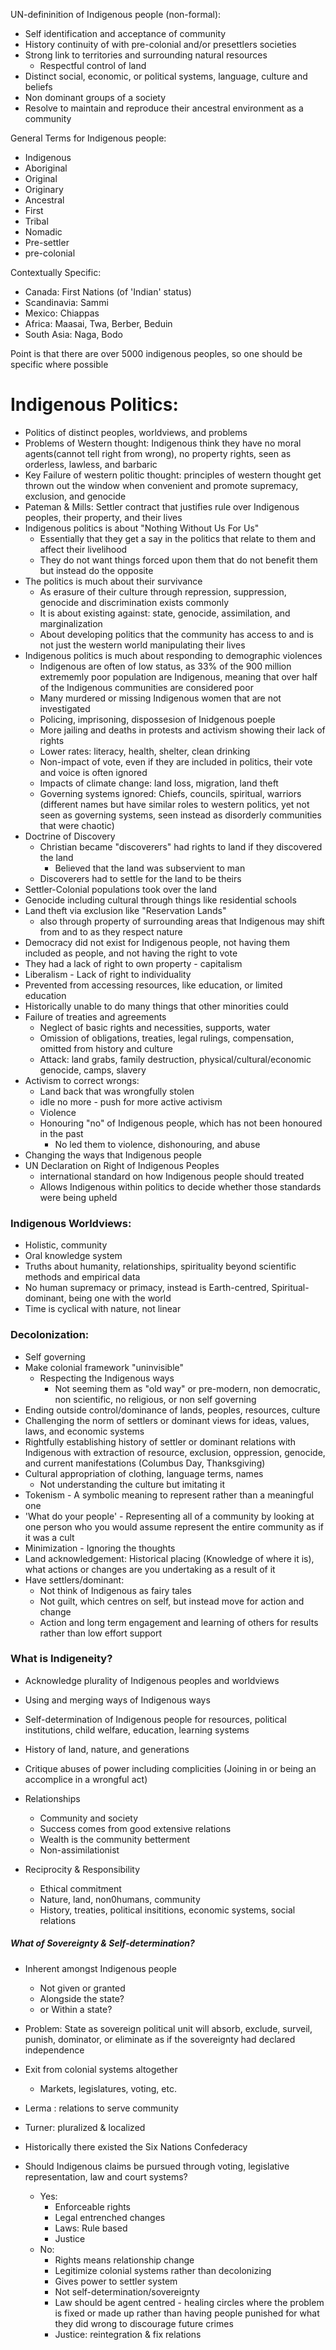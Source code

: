 UN-defininition of Indigenous people (non-formal):
- Self identification and acceptance of community
- History continuity of with pre-colonial and/or presettlers societies
- Strong link to territories and surrounding natural resources
	- Respectful control of land
- Distinct social, economic, or political systems, language, culture and beliefs
- Non dominant groups of a society
- Resolve to maintain and reproduce their ancestral environment as a community

General Terms for Indigenous people:
- Indigenous
- Aboriginal
- Original
- Originary
- Ancestral
- First
- Tribal
- Nomadic
- Pre-settler
- pre-colonial

Contextually Specific:
- Canada: First Nations (of 'Indian' status)
- Scandinavia: Sammi
- Mexico: Chiappas
- Africa: Maasai, Twa, Berber, Beduin
- South Asia: Naga, Bodo

Point is that there are over 5000 indigenous peoples, so one should be specific where possible

# Indigenous Politics:

- Politics of distinct peoples, worldviews, and problems
- Problems of Western thought: Indigenous think they have no moral agents(cannot tell right from wrong), no property rights, seen as orderless, lawless, and barbaric
- Key Failure of western politic thought: principles of western thought get thrown out the window when convenient and promote supremacy, exclusion, and genocide
- Pateman & Mills: Settler contract that justifies rule over Indigenous peoples, their property, and their lives
- Indigenous politics is about "Nothing Without Us For Us"
	- Essentially that they get a say in the politics that relate to them and affect their livelihood
	- They do not want things forced upon them that do not benefit them but instead do the opposite
- The politics is much about their survivance
	- As erasure of their culture through repression, suppression, genocide and discrimination exists commonly
	- It is about existing against: state, genocide, assimilation, and marginalization
	- About developing politics that the community has access to and is not just the western world manipulating their lives
- Indigenous politics is much about responding to demographic violences
	- Indigenous are often of low status, as 33% of the 900 million extrememly poor population are Indigenous, meaning that over half of the Indigenous communities are considered poor
	- Many murdered or missing Indigenous women that are not investigated
	- Policing, imprisoning, dispossesion of Inidgenous poeple
	- More jailing and deaths in protests and activism showing their lack of rights
	- Lower rates: literacy, health, shelter, clean drinking
	- Non-impact of vote, even if they are included in politics, their vote and voice is often ignored
	- Impacts of climate change: land loss, migration, land theft
	- Governing systems ignored: Chiefs, councils, spiritual, warriors (different names but have similar roles to western politics, yet not seen as governing systems, seen instead as disorderly communities that were chaotic)
- Doctrine of Discovery 
	- Christian became "discoverers" had rights to land if they discovered the land
		- Believed that the land was subservient to man
	- Discoverers had to settle for the land to be theirs
- Settler-Colonial populations took over the land
- Genocide including cultural through things like residential schools
- Land theft via exclusion like "Reservation Lands"
	- also through property of surrounding areas that Indigenous may shift from and to as they respect nature
- Democracy did not exist for Indigenous people, not having them included as people, and not having the right to vote
- They had a lack of right to own property - capitalism
- Liberalism - Lack of right to individuality
- Prevented from accessing resources, like education, or limited education
- Historically unable to do many things that other minorities could
- Failure of treaties and agreements
	- Neglect of basic rights and necessities, supports, water
	- Omission of obligations, treaties, legal rulings, compensation, omitted from history and culture
	- Attack: land grabs, family destruction, physical/cultural/economic genocide, camps, slavery
- Activism to correct wrongs:
	- Land back that was wrongfully stolen
	- idle no more - push for more active activism
	- Violence
	- Honouring "no" of Indigenous people, which has not been honoured in the past
		- No led them to violence, dishonouring, and abuse
- Changing the ways that Indigenous people
- UN Declaration on Right of Indigenous Peoples 
	- international standard on how Indigenous people should treated
	- Allows Indigenous within politics to decide whether those standards were being upheld

### Indigenous Worldviews:
- Holistic, community
- Oral knowledge system
- Truths about humanity, relationships, spirituality beyond scientific methods and empirical data
- No human supremacy or primacy, instead is Earth-centred, Spiritual-dominant, being one with the world
- Time is cyclical with nature, not linear

### Decolonization:
- Self governing
- Make colonial framework "uninvisible"
	- Respecting the Indigenous ways
		- Not seeming them as "old way" or pre-modern, non democratic, non scientific, no religious, or non self governing
- Ending outside control/dominance of lands, peoples, resources, culture
- Challenging the norm of settlers or dominant views for ideas, values, laws, and economic systems
- Rightfully establishing history of settler or dominant relations with Indigenous with extraction of resource, exclusion, oppression, genocide, and current manifestations (Columbus Day, Thanksgiving)
- Cultural appropriation of clothing, language terms, names
	- Not understanding the culture but imitating it
- Tokenism - A symbolic meaning to represent rather than a meaningful one
- 'What do your people' - Representing all of a community by looking at one person who you would assume represent the entire community as if it was a cult
- Minimization - Ignoring the thoughts
- Land acknowledgement: Historical placing (Knowledge of where it is), what actions or changes are you undertaking as a result of it
- Have settlers/dominant:
	- Not think of Indigenous as fairy tales
	- Not guilt, which centres on self, but instead move for action and change
	- Action and long term engagement and learning of others for results rather than low effort support

### What is Indigeneity?
- Acknowledge plurality of Indigenous peoples and worldviews
- Using and merging ways of Indigenous ways
- Self-determination of Indigenous people for resources, political institutions, child welfare, education, learning systems
- History of land, nature, and generations
- Critique abuses of power including complicities (Joining in or being an accomplice in a wrongful act)

- Relationships
	- Community and society
	- Success comes from good extensive relations
	- Wealth is the community betterment
	- Non-assimilationist

- Reciprocity & Responsibility
	- Ethical commitment
	- Nature, land, non0humans, community
	- History, treaties, political insititions, economic systems, social relations

##### What of Sovereignty & Self-determination?
- Inherent amongst Indigenous people
	- Not given or granted
	- Alongside the state?
	- or Within a state?
- Problem: State as sovereign political unit will absorb, exclude, surveil, punish, dominator, or eliminate as if the sovereignty had declared independence
- Exit from colonial systems altogether
	- Markets, legislatures, voting, etc.
- Lerma : relations to serve community
- Turner: pluralized & localized
- Historically there existed the Six Nations Confederacy

- Should Indigenous claims be pursued through voting, legislative representation, law and court systems?
	- Yes: 
		- Enforceable rights
		- Legal entrenched changes
		- Laws: Rule based
		- Justice
	- No:
		- Rights means relationship change
		- Legitimize colonial systems rather than decolonizing
		- Gives power to settler system
		- Not self-determination/sovereignty
		- Law should be agent centred - healing circles where the problem is fixed or made up rather than having people punished for what they did wrong to discourage future crimes
		- Justice: reintegration & fix relations